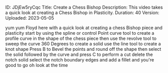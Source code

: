 ID: JDjEw5ryCqc
Title: Create a Chess Bishop
Description: This video takes a quick look at creating a Chess Bishop in Plasticity.
Duration: 40
Version: 
Uploaded: 2023-05-05

yum yum Floyd here with a quick look at
creating a chess Bishop piece and
plasticity start by using the spline or
control Point curve tool to create a
profile curve in the shape of the chess
piece then use the revolve tool to sweep
the curve 360 Degrees to create a solid
use the line tool to create a knot shape
Press B to Bevel the points and round
off the shape then select the solid
followed by the curve and press C to
perform a cut
delete the notch solid select the notch
boundary edges and add a fillet and
you're good to go oh look at the time
